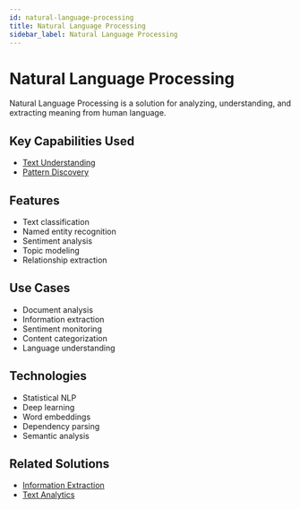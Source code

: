 ```yaml
---
id: natural-language-processing
title: Natural Language Processing
sidebar_label: Natural Language Processing
---
```


# Natural Language Processing

Natural Language Processing is a solution for analyzing, understanding, and extracting meaning from human language.

## Key Capabilities Used

- [Text Understanding](../capabilities/text-understanding)
- [Pattern Discovery](../capabilities/pattern-discovery)

## Features

- Text classification
- Named entity recognition
- Sentiment analysis
- Topic modeling
- Relationship extraction

## Use Cases

- Document analysis
- Information extraction
- Sentiment monitoring
- Content categorization
- Language understanding

## Technologies

- Statistical NLP
- Deep learning
- Word embeddings
- Dependency parsing
- Semantic analysis

## Related Solutions

- [Information Extraction](./information-extraction)
- [Text Analytics](./text-analytics)
